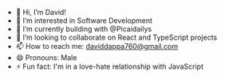 - 👋 Hi, I’m David!
- 👀 I’m interested in Software Development
- 🌱 I’m currently building with @Picaidailys
- 💞️ I’m looking to collaborate on React and TypeScript projects
- 📫 How to reach me: daviddappa760@gmail.com
- 😄 Pronouns: Male
- ⚡ Fun fact: I'm in a love-hate relationship with JavaScript

<!---
daveterry67/daveterry67 is a ✨ special ✨ repository because its `README.md` (this file) appears on your GitHub profile.
You can click the Preview link to take a look at your changes.
--->
